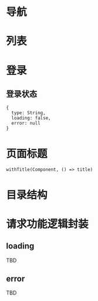 # 导航

# 列表

# 登录

## 登录状态
```
{
  type: String, 
  loading: false,
  error: null
}
```

# 页面标题

```withTitle(Component, () => title)```

# 目录结构

# 请求功能逻辑封装

## loading

TBD

## error

TBD
